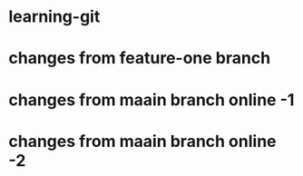 # learning-git
# changes from feature-one branch
# changes from maain branch online -1
# changes from maain branch online -2
